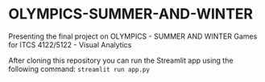 # OLYMPICS-SUMMER-AND-WINTER
Presenting the final project on OLYMPICS - SUMMER AND WINTER Games for ITCS 4122/5122 - Visual Analytics

After cloning this repository you can run the Streamlit app using the following command: `streamlit run app.py`
